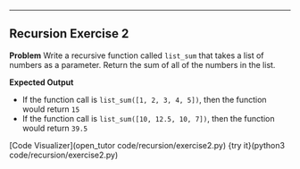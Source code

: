 ----------

## Recursion Exercise 2

**Problem**
Write a recursive function called `list_sum` that takes a list of numbers as a parameter. Return the sum of all of the numbers in the list.

**Expected Output**
* If the function call is `list_sum([1, 2, 3, 4, 5])`, then the function would return `15`
* If the function call is `list_sum([10, 12.5, 10, 7])`, then the function would return `39.5`

[Code Visualizer](open_tutor code/recursion/exercise2.py)
{try it}(python3 code/recursion/exercise2.py)